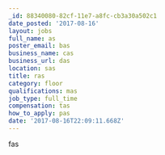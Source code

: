 ```yaml
---
_id: 88340080-82cf-11e7-a8fc-cb3a30a502c1
date_posted: '2017-08-16'
layout: jobs
full_name: as
poster_email: bas
business_name: cas
business_url: das
location: sas
title: ras
category: floor
qualifications: mas
job_type: full_time
compensation: tas
how_to_apply: pas
date: '2017-08-16T22:09:11.668Z'
---
```

fas
